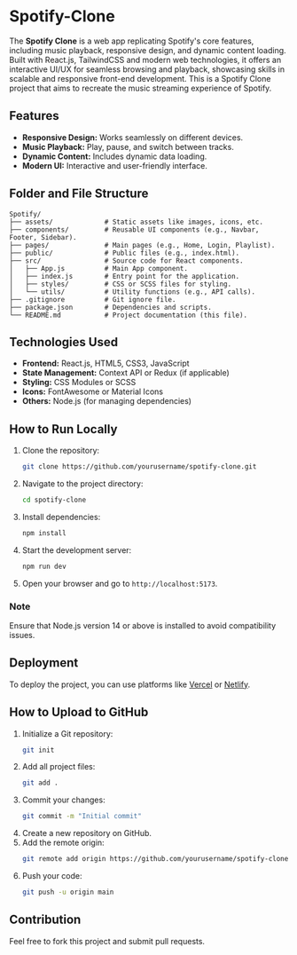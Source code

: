# Spotify-Clone
The **Spotify Clone** is a web app replicating Spotify's core features, including music playback, responsive design, and dynamic content loading. Built with React.js, TailwindCSS and modern web technologies, it offers an interactive UI/UX for seamless browsing and playback, showcasing skills in scalable and responsive front-end development. This is a Spotify Clone project that aims to recreate the music streaming experience of Spotify. 

## Features
- **Responsive Design:** Works seamlessly on different devices.
- **Music Playback:** Play, pause, and switch between tracks.
- **Dynamic Content:** Includes dynamic data loading.
- **Modern UI:** Interactive and user-friendly interface.

## Folder and File Structure
```
Spotify/
├── assets/             # Static assets like images, icons, etc.
├── components/         # Reusable UI components (e.g., Navbar, Footer, Sidebar).
├── pages/              # Main pages (e.g., Home, Login, Playlist).
├── public/             # Public files (e.g., index.html).
├── src/                # Source code for React components.
│   ├── App.js          # Main App component.
│   ├── index.js        # Entry point for the application.
│   ├── styles/         # CSS or SCSS files for styling.
│   └── utils/          # Utility functions (e.g., API calls).
├── .gitignore          # Git ignore file.
├── package.json        # Dependencies and scripts.
└── README.md           # Project documentation (this file).
```

## Technologies Used
- **Frontend:** React.js, HTML5, CSS3, JavaScript
- **State Management:** Context API or Redux (if applicable)
- **Styling:** CSS Modules or SCSS
- **Icons:** FontAwesome or Material Icons
- **Others:** Node.js (for managing dependencies)

## How to Run Locally
1. Clone the repository:
   ```bash
   git clone https://github.com/yourusername/spotify-clone.git
   ```
2. Navigate to the project directory:
   ```bash
   cd spotify-clone
   ```
3. Install dependencies:
   ```bash
   npm install
   ```
4. Start the development server:
   ```bash
   npm run dev
   ```
5. Open your browser and go to `http://localhost:5173`.

### Note
Ensure that Node.js version 14 or above is installed to avoid compatibility issues.

## Deployment
To deploy the project, you can use platforms like [Vercel](https://vercel.com/) or [Netlify](https://www.netlify.com/).

## How to Upload to GitHub
1. Initialize a Git repository:
   ```bash
   git init
   ```
2. Add all project files:
   ```bash
   git add .
   ```
3. Commit your changes:
   ```bash
   git commit -m "Initial commit"
   ```
4. Create a new repository on GitHub.
5. Add the remote origin:
   ```bash
   git remote add origin https://github.com/yourusername/spotify-clone.git
   ```
6. Push your code:
   ```bash
   git push -u origin main
   ```

## Contribution
Feel free to fork this project and submit pull requests.

